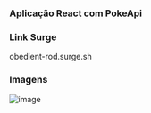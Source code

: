 ### Aplicação React com PokeApi

### Link Surge 
obedient-rod.surge.sh

### Imagens
![image](https://user-images.githubusercontent.com/83228763/122508355-4015fb00-cfd8-11eb-88b6-1efc4ef8e9d3.png)
